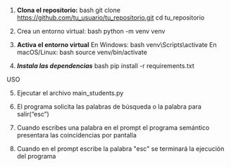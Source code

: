 1. **Clona el repositorio:**
   bash
   git clone https://github.com/tu_usuario/tu_repositorio.git
   cd tu_repositorio
   
2. Crea un entorno virtual:
bash
python -m venv venv

3. **Activa el entorno virtual**
En Windows:
bash
venv\Scripts\activate
En macOS/Linux:
bash
source venv/bin/activate

4. ***Instala las dependencias***
bash
pip install -r requirements.txt

USO

5. Ejecutar el archivo main_students.py
   
6. El programa solicita las palabras de búsqueda o la palabra para salir(“esc”)
 
7. Cuando escribes una palabra en el prompt el programa semántico presentara las coincidencias por pantalla
    
8. Cuando en el prompt escribe la palabra "esc" se terminará la ejecución del programa

